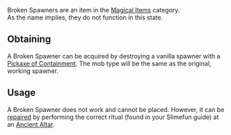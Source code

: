 Broken Spawners are an item in the [Magical Items](https://github.com/Slimefun/Slimefun4/wiki/Magical-Items) category.<br>
As the name implies, they do not function in this state.

## Obtaining
A Broken Spawner can be acquired by destroying a vanilla spawner with a [Pickaxe of Containment](https://github.com/Slimefun/Slimefun4/wiki/Pickaxe-of-Containment). The mob type will be the same as the original, working spawner.

## Usage
A Broken Spawner does not work and cannot be placed. However, it can be [repaired](https://github.com/Slimefun/Slimefun4/wiki/Reinforced-Spawner) by performing the correct ritual (found in your Slimefun guide) at an [Ancient Altar](https://github.com/Slimefun/Slimefun4/wiki/Ancient-Altar).
